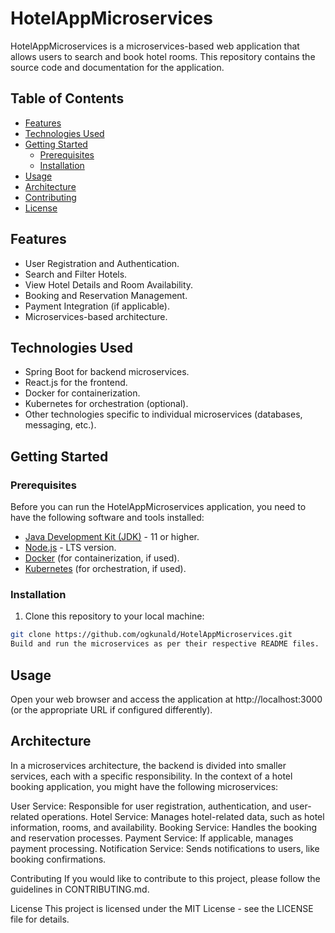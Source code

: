 # HotelAppMicroservices

HotelAppMicroservices is a microservices-based web application that allows users to search and book hotel rooms. This repository contains the source code and documentation for the application.

## Table of Contents
- [Features](#features)
- [Technologies Used](#technologies-used)
- [Getting Started](#getting-started)
  - [Prerequisites](#prerequisites)
  - [Installation](#installation)
- [Usage](#usage)
- [Architecture](#architecture)
- [Contributing](#contributing)
- [License](#license)

## Features

- User Registration and Authentication.
- Search and Filter Hotels.
- View Hotel Details and Room Availability.
- Booking and Reservation Management.
- Payment Integration (if applicable).
- Microservices-based architecture.

## Technologies Used

- Spring Boot for backend microservices.
- React.js for the frontend.
- Docker for containerization.
- Kubernetes for orchestration (optional).
- Other technologies specific to individual microservices (databases, messaging, etc.).

## Getting Started

### Prerequisites

Before you can run the HotelAppMicroservices application, you need to have the following software and tools installed:

- [Java Development Kit (JDK)](https://adoptopenjdk.net/) - 11 or higher.
- [Node.js](https://nodejs.org/) - LTS version.
- [Docker](https://docs.docker.com/get-docker/) (for containerization, if used).
- [Kubernetes](https://kubernetes.io/) (for orchestration, if used).

### Installation

1. Clone this repository to your local machine:

```bash
git clone https://github.com/ogkunald/HotelAppMicroservices.git
Build and run the microservices as per their respective README files.

```

## Usage
Open your web browser and access the application at http://localhost:3000 (or the appropriate URL if configured differently).

##  Architecture

In a microservices architecture, the backend is divided into smaller services, each with a specific responsibility. In the context of a hotel booking application, you might have the following microservices:

User Service: Responsible for user registration, authentication, and user-related operations.
Hotel Service: Manages hotel-related data, such as hotel information, rooms, and availability.
Booking Service: Handles the booking and reservation processes.
Payment Service: If applicable, manages payment processing.
Notification Service: Sends notifications to users, like booking confirmations.

Contributing
If you would like to contribute to this project, please follow the guidelines in CONTRIBUTING.md.

License
This project is licensed under the MIT License - see the LICENSE file for details.
